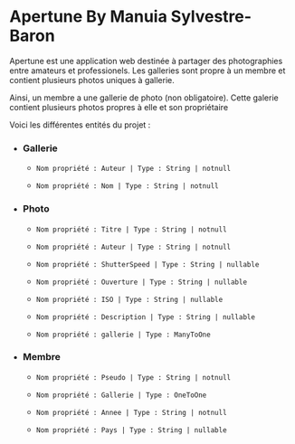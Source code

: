 # **Apertune By Manuia Sylvestre-Baron**


Apertune est une application web destinée à partager des photographies entre amateurs et professionels.
Les galleries sont propre à un membre et contient plusieurs photos uniques à gallerie.

Ainsi, un membre a une gallerie de photo (non obligatoire). Cette galerie contient plusieurs photos propres à elle et son propriétaire

Voici les différentes entités du projet :

* ### Gallerie
  *     Nom propriété : Auteur | Type : String | notnull 
  
  *     Nom propriété : Nom | Type : String | notnull


* ### Photo
  *     Nom propriété : Titre | Type : String | notnull 

  *     Nom propriété : Auteur | Type : String | notnull

  *     Nom propriété : ShutterSpeed | Type : String | nullable 

  *     Nom propriété : Ouverture | Type : String | nullable

  *     Nom propriété : ISO | Type : String | nullable

  *     Nom propriété : Description | Type : String | nullable 

  *     Nom propriété : gallerie | Type : ManyToOne 

* ### Membre
  *     Nom propriété : Pseudo | Type : String | notnull 

  *     Nom propriété : Gallerie | Type : OneToOne

  *     Nom propriété : Annee | Type : String | notnull 

  *     Nom propriété : Pays | Type : String | nullable

